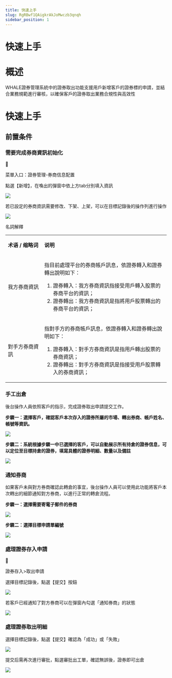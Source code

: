 ```yaml
---
title: 快速上手
slug: RgRBwf1QAigkrAkJoMwczb3qnqh
sidebar_position: 1
---
```



# 快速上手

# 概述

WHALE證券管理系統中的證券取出功能支援用戶新增客戶的證券標的申請，並結合業務規範進行審核，以確保客戶的證券取出業務合規性與高效性

# 快速上手

## 前置条件

### 需要完成券商資訊初始化

<div class="callout callout-bg-6 callout-border-6">
<div class='callout-emoji'>📍</div>
<p>菜單入口：證券管理-券商信息配置</p>
</div>

點選【新增】，在喚出的彈窗中依上方tab分別填入資訊

<img src="/assets/CGbkbUMoGod2y6xsT1LcYv2Vnvd.png" src-width="3818" src-height="1866" align="center"/>

若已設定的券商資訊需要修改、下架、上架，可以在目標記錄後的操作列進行操作

<img src="/assets/MN4bbfdgyoq6jrxLTXecwAr8njd.png" src-width="3806" src-height="1854" align="center"/>

名詞解釋

<table>
<colgroup>
<col width="179"/>
<col width="641"/>
</colgroup>
<tbody>
<tr><td><p><b>术语 / 缩略词</b></p></td><td><p><b>说明</b></p></td></tr>
<tr><td><p>我方券商資訊</p></td><td><p>指目前處理平台的券商帳戶訊息，依證券轉入和證券轉出說明如下：</p>
<ol>
<li>證券轉入：我方券商資訊指接受用戶轉入股票的券商平台的資訊；</li>
<li>證券轉出：我方券商資訊是指將用戶股票轉出的券商平台的資訊；</li>
</ol></td></tr>
<tr><td><p>對手方券商資訊</p></td><td><p>指對手方的券商帳戶訊息，依證券轉入和證券轉出說明如下：</p>
<ol>
<li>證券轉入：對手方券商資訊是指用戶轉出股票的券商資訊；</li>
<li>證券轉出：對手方券商資訊是指接受用戶股票轉入的券商資訊；</li>
</ol></td></tr>
</tbody>
</table>

### 手工出倉

後台操作人員依照客戶的指示，完成證券取出申請提交工作。

<b>步驟一：選擇客戶，確認客戶本次存入的證券所屬的市場、轉出券商、帳戶姓名、帳號等資訊。</b>

<img src="/assets/K4lnb0t3aoO9UMxUWpEcL0t4nzc.png" src-width="3818" src-height="1838" align="center"/>

<b>步驟二：系統根據步驟一中已選擇的客戶，可以自動展示所有持倉的證券信息，可以定位至目標持倉的證券，填寫具體的證券明細、數量以及備註</b>

<img src="/assets/Mzofb6bLAoVoR9xDgnQcnTeRnSd.png" src-width="3810" src-height="1920" align="center"/>

### 通知券商

如果客戶未與對方券商確認此轉倉的事宜，後台操作人員可以使用此功能將客戶本次轉出的細節通知對方券商，以進行正常的轉倉流程。

<b>步驟一：選擇需要寄電子郵件的券商</b>

<img src="/assets/Fki8bIRR8oIL5XxiwDacE8Bknob.png" src-width="3820" src-height="1928" align="center"/>

<b>步驟二：選擇目標申請單編號</b>

<img src="/assets/FXBNbppayoKGjlxtAABccabTnAb.png" src-width="3808" src-height="1916" align="center"/>

### 處理證券存入申請

<div class="callout callout-bg-6 callout-border-6">
<div class='callout-emoji'>📍</div>
<p>證券存入&gt;取出申請</p>
</div>

選擇目標記錄後，點選【提交】按鈕

<img src="/assets/RrTWbH3GYoIbDkxKSHjcRpZEnIc.png" src-width="3824" src-height="1904" align="center"/>

若客戶已經通知了對方券商可以在彈窗內勾選「通知券商」的狀態

<img src="/assets/YIVKbq4mPoyd2Mx0WtdcwnfRnic.png" src-width="3322" src-height="1812" align="center"/>

### 處理證券取出明細

選擇目標記錄後，點選【提交】確認為「成功」或「失敗」

<img src="/assets/SnHsb5q1Lox9WixXiL5c0cMMnPf.png" src-width="3336" src-height="1830" align="center"/>

提交后需再次進行審批，點選審批出工單，確認無誤後，證券即可出倉

<img src="/assets/Cu21b0pvHoPPb6xwlh9c8QCAn6c.png" src-width="3318" src-height="770" align="center"/>

## 
